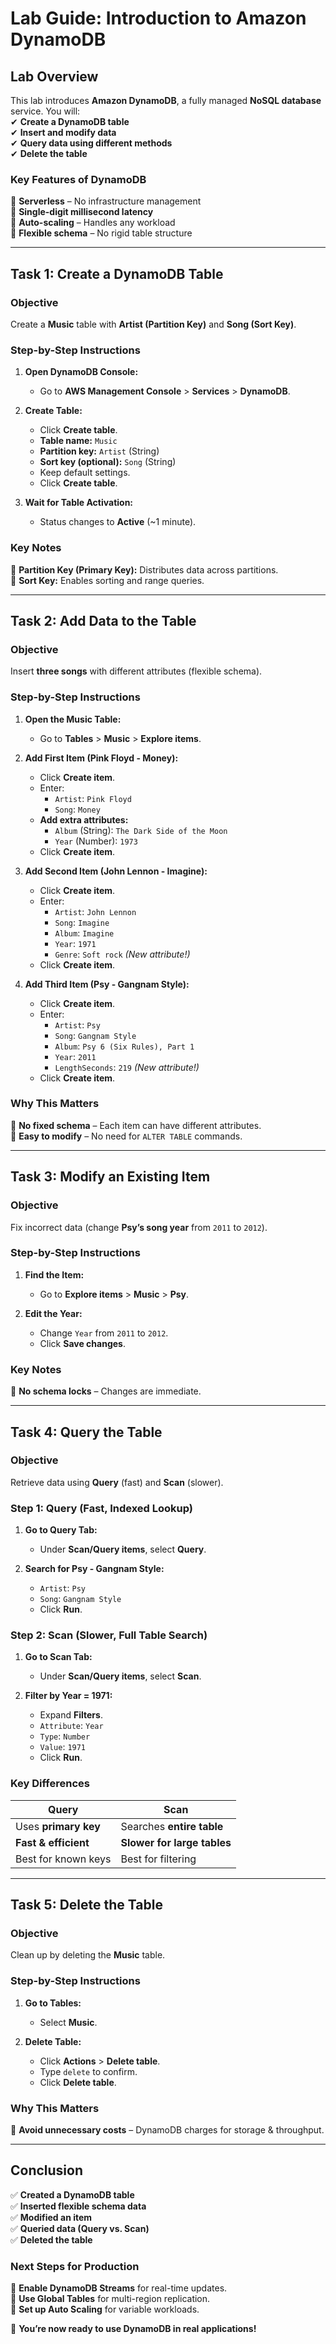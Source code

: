 # **Lab Guide: Introduction to Amazon DynamoDB**  

## **Lab Overview**  
This lab introduces **Amazon DynamoDB**, a fully managed **NoSQL database** service. You will:  
✔ **Create a DynamoDB table**  
✔ **Insert and modify data**  
✔ **Query data using different methods**  
✔ **Delete the table**  

### **Key Features of DynamoDB**  
🔹 **Serverless** – No infrastructure management  
🔹 **Single-digit millisecond latency**  
🔹 **Auto-scaling** – Handles any workload  
🔹 **Flexible schema** – No rigid table structure  

---

## **Task 1: Create a DynamoDB Table**  

### **Objective**  
Create a **Music** table with **Artist (Partition Key)** and **Song (Sort Key)**.  

### **Step-by-Step Instructions**  

1. **Open DynamoDB Console:**  
   - Go to **AWS Management Console** > **Services** > **DynamoDB**.  

2. **Create Table:**  
   - Click **Create table**.  
   - **Table name:** `Music`  
   - **Partition key:** `Artist` (String)  
   - **Sort key (optional):** `Song` (String)  
   - Keep default settings.  
   - Click **Create table**.  

3. **Wait for Table Activation:**  
   - Status changes to **Active** (~1 minute).  

### **Key Notes**  
📌 **Partition Key (Primary Key):** Distributes data across partitions.  
📌 **Sort Key:** Enables sorting and range queries.  

---

## **Task 2: Add Data to the Table**  

### **Objective**  
Insert **three songs** with different attributes (flexible schema).  

### **Step-by-Step Instructions**  

1. **Open the Music Table:**  
   - Go to **Tables** > **Music** > **Explore items**.  

2. **Add First Item (Pink Floyd - Money):**  
   - Click **Create item**.  
   - Enter:  
     - `Artist`: `Pink Floyd`  
     - `Song`: `Money`  
   - **Add extra attributes:**  
     - `Album` (String): `The Dark Side of the Moon`  
     - `Year` (Number): `1973`  
   - Click **Create item**.  

3. **Add Second Item (John Lennon - Imagine):**  
   - Click **Create item**.  
   - Enter:  
     - `Artist`: `John Lennon`  
     - `Song`: `Imagine`  
     - `Album`: `Imagine`  
     - `Year`: `1971`  
     - `Genre`: `Soft rock` *(New attribute!)*  
   - Click **Create item**.  

4. **Add Third Item (Psy - Gangnam Style):**  
   - Click **Create item**.  
   - Enter:  
     - `Artist`: `Psy`  
     - `Song`: `Gangnam Style`  
     - `Album`: `Psy 6 (Six Rules), Part 1`  
     - `Year`: `2011`  
     - `LengthSeconds`: `219` *(New attribute!)*  
   - Click **Create item**.  

### **Why This Matters**  
🔸 **No fixed schema** – Each item can have different attributes.  
🔸 **Easy to modify** – No need for `ALTER TABLE` commands.  

---

## **Task 3: Modify an Existing Item**  

### **Objective**  
Fix incorrect data (change **Psy’s song year** from `2011` to `2012`).  

### **Step-by-Step Instructions**  

1. **Find the Item:**  
   - Go to **Explore items** > **Music** > **Psy**.  

2. **Edit the Year:**  
   - Change `Year` from `2011` to `2012`.  
   - Click **Save changes**.  

### **Key Notes**  
📌 **No schema locks** – Changes are immediate.  

---

## **Task 4: Query the Table**  

### **Objective**  
Retrieve data using **Query** (fast) and **Scan** (slower).  

### **Step 1: Query (Fast, Indexed Lookup)**  

1. **Go to Query Tab:**  
   - Under **Scan/Query items**, select **Query**.  

2. **Search for Psy - Gangnam Style:**  
   - `Artist`: `Psy`  
   - `Song`: `Gangnam Style`  
   - Click **Run**.  

### **Step 2: Scan (Slower, Full Table Search)**  

1. **Go to Scan Tab:**  
   - Under **Scan/Query items**, select **Scan**.  

2. **Filter by Year = 1971:**  
   - Expand **Filters**.  
   - `Attribute`: `Year`  
   - `Type`: `Number`  
   - `Value`: `1971`  
   - Click **Run**.  

### **Key Differences**  
| **Query** | **Scan** |  
|-----------|----------|  
| Uses **primary key** | Searches **entire table** |  
| **Fast & efficient** | **Slower for large tables** |  
| Best for known keys | Best for filtering |  

---

## **Task 5: Delete the Table**  

### **Objective**  
Clean up by deleting the **Music** table.  

### **Step-by-Step Instructions**  

1. **Go to Tables:**  
   - Select **Music**.  

2. **Delete Table:**  
   - Click **Actions** > **Delete table**.  
   - Type `delete` to confirm.  
   - Click **Delete table**.  

### **Why This Matters**  
🔹 **Avoid unnecessary costs** – DynamoDB charges for storage & throughput.  

---

## **Conclusion**  
✅ **Created a DynamoDB table**  
✅ **Inserted flexible schema data**  
✅ **Modified an item**  
✅ **Queried data (Query vs. Scan)**  
✅ **Deleted the table**  

### **Next Steps for Production**  
🔹 **Enable DynamoDB Streams** for real-time updates.  
🔹 **Use Global Tables** for multi-region replication.  
🔹 **Set up Auto Scaling** for variable workloads.  

🚀 **You’re now ready to use DynamoDB in real applications!**